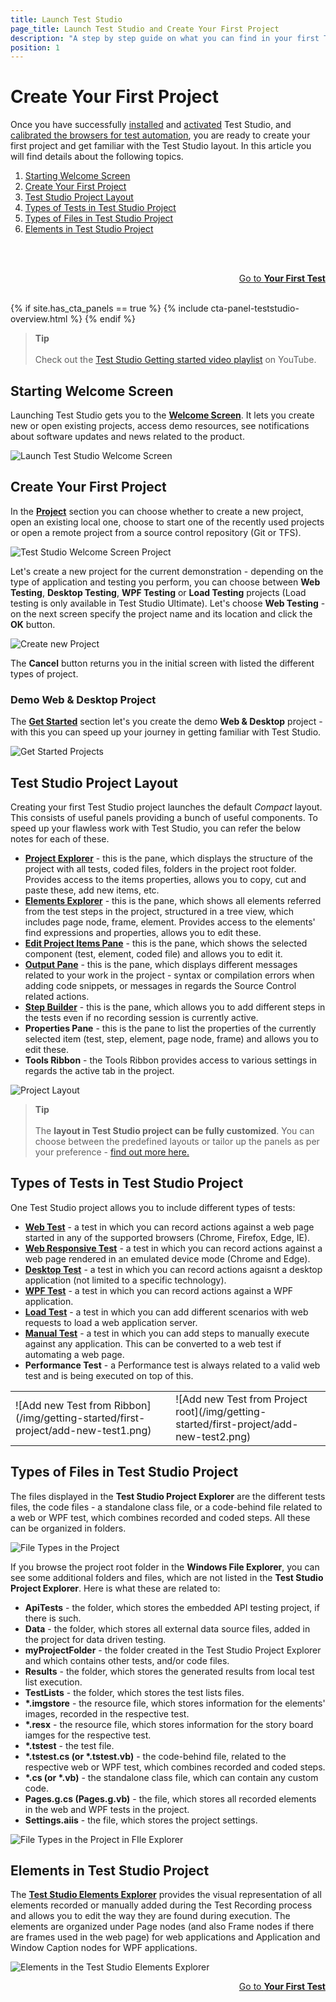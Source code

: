 ```yaml
---
title: Launch Test Studio
page_title: Launch Test Studio and Create Your First Project
description: "A step by step guide on what you can find in your first Test Studio project. Create a Test Studio Project. Start automating with Test Studio."
position: 1
---
```

# Create Your First Project

Once you have successfully <a href="/prerequisites/installation/install-procedure" target="_blank">installed</a> and <a href="/prerequisites/license-activation/activating-your-license" target="_blank">activated</a> Test Studio, and <a href="/prerequisites/configure-your-browser/browser-configuration" target="_blank">calibrated the browsers for test automation</a>, you are ready to create your first project and get familiar with the Test Studio layout. In this article you will find details about the following topics.

1. [Starting Welcome Screen](#starting-welcome-screen)
2. [Create Your First Project](#create-your-first-project)
3. [Test Studio Project Layout](#test-studio-project-layout)
4. [Types of Tests in Test Studio Project](#types-of-tests-in-test-studio-project)
5. [Types of Files in Test Studio Project](#types-of-files-in-test-studio-project)
6. [Elements in Test Studio Project](#elements-in-test-studio-project)

<br><br>
<div><a style="float:right" href="/getting-started/first-test">Go to <strong>Your First Test</strong></a></div>
<br><br>

{% if site.has_cta_panels == true %}
{% include cta-panel-teststudio-overview.html %}
{% endif %}

> __Tip__
><br>
><br>
> Check out the <a href="https://www.youtube.com/watch?v=oTGExEVfdsk&list=PLvmaC-XMqeBa7evdakaPkd_kctAJRm85h" target="_blank">Test Studio Getting started video playlist</a> on YouTube.

## Starting Welcome Screen

Launching Test Studio gets you to the <a href="/general-information/start-a-project/welcome-screen" target="_blank">**Welcome Screen**</a>. It lets you create new or open existing projects, access demo resources, see notifications about software updates and news related to the product.

![Launch Test Studio Welcome Screen](/img/getting-started/first-project/fig0b.png)

## Create Your First Project

In the <a href="/general-information/start-a-project/welcome-screen#create-a-new-project" target="_blank">**Project**</a> section you can choose whether to create a new project, open an existing local one, choose to start one of the recently used projects or open a remote project from a source control repository (Git or TFS).

![Test Studio Welcome Screen Project](/img/getting-started/first-project/fig0a.png)

Let's create a new project for the current demonstration - depending on the type of application and testing you perform, you can choose between __Web Testing__, __Desktop Testing__, __WPF Testing__ or __Load Testing__ projects (Load testing is only available in Test Studio Ultimate). Let's choose __Web Testing__ - on the next screen specify the project name and its location and click the **OK** button.

![Create new Project](/img/getting-started/first-project/fig00.png)

The __Cancel__ button returns you in the initial screen with listed the different types of project.

### Demo Web & Desktop Project

The <a href="/general-information/start-a-project/welcome-screen#get-started" target="_blank">**Get Started**</a> section let's you create the demo __Web & Desktop__ project - with this you can speed up your journey in getting familiar with Test Studio.

![Get Started Projects](/img/getting-started/first-project/fig01.png)

## Test Studio Project Layout

Creating your first Test Studio project launches the default _Compact_ layout. This consists of useful panels providing a bunch of useful components. To speed up your flawless work with Test Studio, you can refer the below notes for each of these.

- <a href="/features/project-explorer/overview" target="_blank">__Project Explorer__</a> - this is the pane, which displays the structure of the project with all tests, coded files, folders in the project root folder. Provides access to the items properties, allows you to copy, cut and paste these, add new items, etc.
- <a href="/features/elements-explorer/overview" target="_blank">__Elements Explorer__</a> - this is the pane, which shows all elements referred from the test steps in the project, structured in a tree view, which includes page node, frame, element. Provides access to the elements' find expressions and properties, allows you to edit these.
- <a href="/features/test-maintenance/steps-pane" target="_blank">__Edit Project Items Pane__</a> - this is the pane, which shows the selected component (test, element, coded file) and allows you to edit it.
- <a href="/features/coded-steps/output-panel" target="_blank">__Output Pane__</a> - this is the pane, which displays different messages related to your work in the project - syntax or compilation errors when adding code snippets, or messages in regards the Source Control related actions.
- <a href="/general-information/test-recording/step-suggestions" target="_blank">__Step Builder__</a> - this is the pane, which allows you to add different steps in the tests even if no recording session is currently active.
- __Properties Pane__ - this is the pane to list the properties of the currently selected item (test, step, element, page node, frame) and allows you to edit these.
- __Tools Ribbon__ - the Tools Ribbon provides access to various settings in regards the active tab in the project.

![Project Layout](/img/getting-started/first-project/project-components.png)

> __Tip__
><br>
><br>
> The __layout in Test Studio project can be fully customized__. You can choose between the predefined layouts or tailor up the panels as per your preference - <a href="/automated-tests/customize-project/custom-layout" target="_blank">find out more here.</a>

## Types of Tests in Test Studio Project

One Test Studio project allows you to include different types of tests:

- <a href="/automated-tests/recording/overview#start-a-recording-session" target="_blank">__Web Test__</a> - a test in which you can record actions against a web page started in any of the supported browsers (Chrome, Firefox, Edge, IE).
-  <a href="/automated-tests/responsive/responsive-test" target="_blank">__Web Responsive Test__</a> - a test in which you can record actions against a web page rendered in an emulated device mode (Chrome and Edge).
- <a href="/automated-tests/desktop-testing/desktop-test" target="_blank">__Desktop Test__</a> - a test in which you can record actions agaisnt a desktop application (not limited to a specific technology).
- <a href="/automated-tests/wpf/wpf-test" target="_blank">__WPF Test__</a> - a test in which you can record actions against a WPF application.
- <a href="/automated-tests/load/overview" target="_blank">__Load Test__</a> - a test in which you can add different scenarios with web requests to load a web application server.
- <a href="/automated-tests/performance/overview" target="_blank">__Manual Test__</a> - a test in which you can add steps to manually execute against any application. This can be converted to a web test if automating a web page.
- __Performance Test__ - a Performance test is always related to a valid web test and is being executed on top of this.

<table id=no-table>
	<tr>
		<td>![Add new Test from Ribbon](/img/getting-started/first-project/add-new-test1.png) <td>
		<td>![Add new Test from Project root](/img/getting-started/first-project/add-new-test2.png)</td>
	</tr>
<table>

## Types of Files in Test Studio Project

The files displayed in the __Test Studio Project Explorer__ are the different tests files, the code files - a standalone class file, or a code-behind file related to a web or WPF test, which combines recorded and coded steps. All these can be organized in folders.

![File Types in the Project](/img/getting-started/first-project/file-types.png)

If you browse the project root folder in the __Windows File Explorer__, you can see some additional folders and files, which are not listed in the __Test Studio Project Explorer__. Here is what these are related to:

- __ApiTests__ - the folder, which stores the embedded API testing project, if there is such.
- __Data__ - the folder, which stores all external data source files, added in the project for data driven testing.
- __myProjectFolder__ - the folder created in the Test Studio Project Explorer and which contains other tests, and/or code files.
- __Results__ - the folder, which stores the generated results from local test list execution.
- __TestLists__ - the folder, which stores the test lists files.
- __*.imgstore__ - the resource file, which stores information for the elements' images, recorded in the respective test.
- __*.resx__ - the resource file, which stores information for the story board iamges for the respective test.
- __*.tstest__ - the test file.
- __*.tstest.cs (or *.tstest.vb)__ - the code-behind file, related to the respective web or WPF test, which combines recorded and coded steps. 
- __*.cs (or *.vb)__ - the standalone class file, which can contain any custom code.
- __Pages.g.cs (Pages.g.vb)__ - the file, which stores all recorded elements in the web and WPF tests in the project.
- __Settings.aiis__ - the file, which stores the project settings.

![File Types in the Project in FIle Explorer](/img/getting-started/first-project/file-types-in-file-explorer.png)

## Elements in Test Studio Project

The <a href="/features/elements-explorer/overview" target="_blank">__Test Studio Elements Explorer__</a> provides the visual representation of all elements recorded or manually added during the Test Recording process and allows you to edit the way they are found during execution. The elements are organized under Page nodes (and also Frame nodes if there are frames used in the web page) for web applications and Application and Window Caption nodes for WPF applications.

![Elements in the Test Studio Elements Explorer](/img/getting-started/first-project/elements-and-page-nodes.png)

<div><a style="float:right" href="/getting-started/first-test">Go to <strong>Your First Test</strong></a></div>